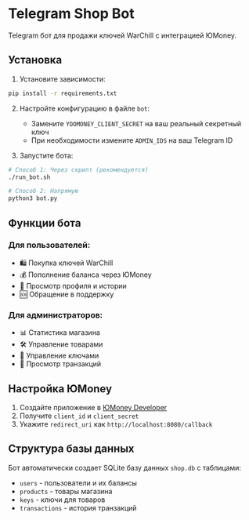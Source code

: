 # Telegram Shop Bot

Telegram бот для продажи ключей WarChill с интеграцией ЮMoney.

## Установка

1. Установите зависимости:
```bash
pip install -r requirements.txt
```

2. Настройте конфигурацию в файле `bot`:
   - Замените `YOOMONEY_CLIENT_SECRET` на ваш реальный секретный ключ
   - При необходимости измените `ADMIN_IDS` на ваш Telegram ID

3. Запустите бота:
```bash
# Способ 1: Через скрипт (рекомендуется)
./run_bot.sh

# Способ 2: Напрямую
python3 bot.py
```

## Функции бота

### Для пользователей:
- 🛍️ Покупка ключей WarChill
- 💰 Пополнение баланса через ЮMoney
- 👤 Просмотр профиля и истории
- 🆘 Обращение в поддержку

### Для администраторов:
- 📊 Статистика магазина
- 🛠️ Управление товарами
- 🔑 Управление ключами
- 💸 Просмотр транзакций

## Настройка ЮMoney

1. Создайте приложение в [ЮMoney Developer](https://yoomoney.ru/docs/payment-buttons/using-api/forms)
2. Получите `client_id` и `client_secret`
3. Укажите `redirect_uri` как `http://localhost:8080/callback`

## Структура базы данных

Бот автоматически создает SQLite базу данных `shop.db` с таблицами:
- `users` - пользователи и их балансы
- `products` - товары магазина
- `keys` - ключи для товаров
- `transactions` - история транзакций